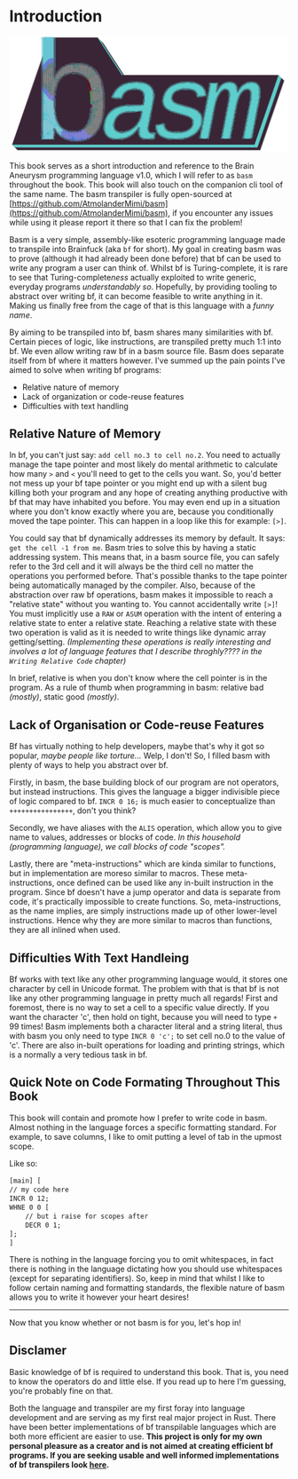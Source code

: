 # Introduction

![](../../resources/logo.png)

This book serves as a short introduction and reference to the Brain Aneurysm programming language v1.0,
which I will refer to as `basm` throughout the book.
This book will also touch on the companion cli tool of the same name.
The basm transpiler is fully open-sourced at
[https://github.com/AtmolanderMimi/basm](https://github.com/AtmolanderMimi/basm),
if you encounter any issues while using it please report it there so that I can fix the problem!

Basm is a very simple, assembly-like esoteric programming language made to transpile into Brainfuck (aka `bf` for short).
My goal in creating basm was to prove (although it had already been done before) that bf can be used to write any program
a user can think of. Whilst bf is Turing-complete, it is rare to see that Turing-complete*ness* actually exploited to
write generic, everyday programs *understandably so*. Hopefully, by providing tooling to abstract over writing bf, it can become
feasible to write anything in it.
Making us finally free from the cage of that is this language with a *funny name*.

By aiming to be transpiled into bf, basm shares many similarities with bf. Certain pieces of logic, like instructions, are transpiled pretty much
1:1 into bf. We even allow writing raw bf in a basm source file. Basm does separate itself from bf where it matters however.
I've summed up the pain points I've aimed to solve when writing bf programs:

* Relative nature of memory
* Lack of organization or code-reuse features
* Difficulties with text handling

## Relative Nature of Memory

In bf, you can't just say: `add cell no.3 to cell no.2`. You need to actually manage the tape pointer and most likely
do mental arithmetic to calculate how many `>` and `<` you'll need to get to the cells you want.
So, you'd better not mess up your bf tape pointer or you might end up with a silent bug killing
both your program and any hope of creating anything productive with bf that may have inhabited you before.
You may even end up in a situation where you don't know exactly where you are, because you conditionally moved the tape pointer.
This can happen in a loop like this for example: `[>]`.

You could say that bf dynamically addresses its memory by default. It says: `get the cell -1 from me`. Basm tries to solve this by having a static addressing system.
This means that, in a basm source file, you can safely refer to the 3rd cell and it will always be the third cell
no matter the operations you performed before.
That's possible thanks to the tape pointer being automatically managed by the compiler.
Also, because of the abstraction over raw bf operations, basm makes it impossible to reach a "relative state" without you wanting to. You cannot accidentally write `[>]`!
You must implicitly use a `RAW` or `ASUM` operation with the intent of entering a relative state to enter a relative state. Reaching a relative state with these two operation is valid as it is needed to write things like dynamic array getting/setting. *(Implementing these operations is really interesting and involves a lot of language features that I describe throghly???? in the `Writing Relative Code` chapter)*

In brief, relative is when you don't know where the cell pointer is in the program.
As a rule of thumb when programming in basm: relative bad *(mostly)*, static good *(mostly)*.

## Lack of Organisation or Code-reuse Features

Bf has virtually nothing to help developers, maybe that's why it got so popular, *maybe people like torture...*
Welp, I don't! So, I filled basm with plenty of ways to help you abstract over bf.

Firstly, in basm, the base building block of our program are not operators, but instead instructions.
This gives the language a bigger indivisible piece of logic compared to bf.
`INCR 0 16;` is much easier to conceptualize than `++++++++++++++++`, don't you think?

Secondly, we have aliases with the `ALIS` operation, which allow you to
give name to values, addresses or blocks of code.
*In this household (programming language), we call blocks of code "scopes".*

Lastly, there are "meta-instructions" which are kinda similar to functions, but in implementation are moreso similar to macros.
These meta-instructions, once defined can be used like any in-built instruction in the program.
Since bf doesn't have a jump operator and data is separate from code, it's practically impossible to create functions.
So, meta-instructions, as the name implies, are simply instructions made up of other lower-level instructions.
Hence why they are more similar to macros than functions, they are all inlined when used.

## Difficulties With Text Handleing

Bf works with text like any other programming language would, it stores one character by cell in Unicode format.
The problem with that is that bf is not like any other programming language in pretty much all regards!
First and foremost, there is no way to set a cell to a specific value directly. If you want the character 'c',
then hold on tight, because you will need to type `+` 99 times!
Basm implements both a character literal and a string literal, thus with basm you only need to type `INCR 0 'c';` to set cell no.0 to the value of 'c'.
There are also in-built operations for loading and printing strings, which is a normally a very tedious task in bf.

## Quick Note on Code Formating Throughout This Book

This book will contain and promote how I prefer to write code in basm.
Almost nothing in the language forces a specific formatting standard.
For example, to save columns, I like to omit putting a level of tab in the upmost scope.

Like so:

```basm
[main] [
// my code here
INCR 0 12;
WHNE 0 0 [
    // but i raise for scopes after
    DECR 0 1;
];
]
```

There is nothing in the language forcing you to omit whitespaces, in fact there is nothing in the
language dictating how you should use whitespaces (except for separating identifiers).
So, keep in mind that whilst I like to follow certain naming and formatting standards,
the flexible nature of basm allows you to write it however your heart desires!

---

Now that you know whether or not basm is for you, let's hop in!

## Disclamer

Basic knowledge of bf is required to understand this book. That is, you need to know the operators do and little else.
If you read up to here I'm guessing, you're probably fine on that.

Both the language and transpiler are my first foray into language development and are
serving as my first real major project in Rust.
There have been better implementations of bf transpilable languages which are both more efficient are easier to use.
**This project is only for my own personal pleasure as a creator and is not aimed at creating efficient bf programs.
If you are seeking usable and well informed implementations of bf transpilers look [here](https://esolangs.org/wiki/Brainfuck_code_generation).**

